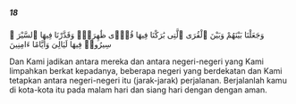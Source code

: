 ##### 18

<span class="ayah">وَجَعَلْنَا بَيْنَهُمْ وَبَيْنَ ٱلْقُرَى ٱلَّتِى بَٰرَكْنَا فِيهَا قُرًۭى ظَٰهِرَةًۭ وَقَدَّرْنَا فِيهَا ٱلسَّيْرَ ۖ سِيرُوا۟ فِيهَا لَيَالِىَ وَأَيَّامًا ءَامِنِينَ</span>

<span class="ayah_translation">Dan Kami jadikan antara mereka dan antara negeri-negeri yang Kami limpahkan berkat kepadanya, beberapa negeri yang berdekatan dan Kami tetapkan antara negeri-negeri itu (jarak-jarak) perjalanan. Berjalanlah kamu di kota-kota itu pada malam hari dan siang hari dengan dengan aman.</span>
